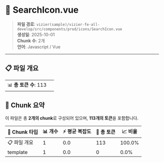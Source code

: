 # 📄 SearchIcon.vue

> **파일 경로**: `vizier(sample)/vizier-fe-all-develop/src/components/prod/icons/SearchIcon.vue`  
> **생성일**: 2025-10-01  
> **Chunk 수**: 2개  
> **언어**: Javascript / Vue
---


## 📋 파일 개요

| | |
|--|--|
| 📊 **총 토큰 수**: 113 |  |






## 🧩 Chunk 요약

이 파일은 총 **2개의 chunk**로 구성되어 있으며, **113개의 토큰**을 포함합니다.

| 🧩 Chunk 타입 | 📊 개수 | ⚡ 평균 복잡도 | 📝 총 토큰 | 📈 비율 |
|---------------|--------|-------------|----------|--------|
| 📋 파일 개요 | 1 | 0.0 | 113 | 100.0% |
| template | 1 | 0.0 | 0 | 0.0% |

